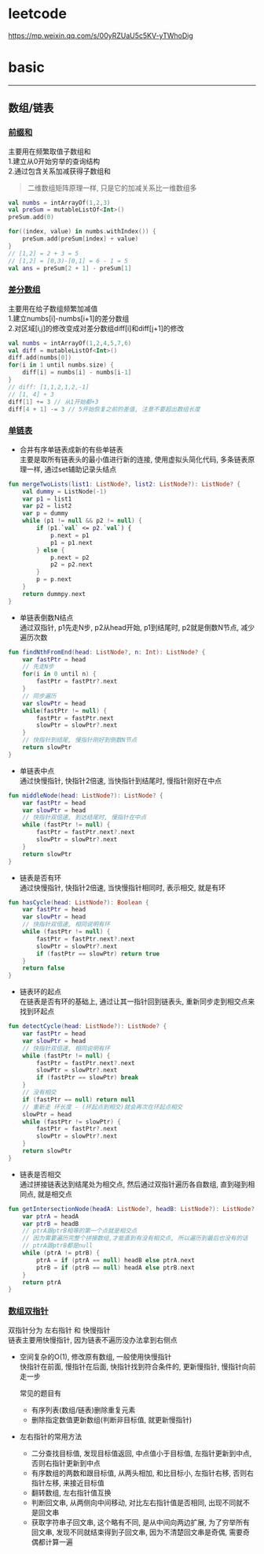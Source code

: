 # leetcode
<https://mp.weixin.qq.com/s/00yRZUaU5c5KV-yTWhoDig>

# basic
---
## 数组/链表
### [前缀和](https://mp.weixin.qq.com/s?__biz=MzAxODQxMDM0Mw==&mid=2247494095&idx=2&sn=19a2609f33eadbbda1f6b75e2298d931&scene=21#wechat_redirect)
主要用在频繁取值子数组和  
1.建立从0开始穷举的查询结构  
2.通过包含关系加减获得子数组和
> 二维数组矩阵原理一样, 只是它的加减关系比一维数组多
```kotlin
val numbs = intArrayOf(1,2,3)
val preSum = mutableListOf<Int>()
preSum.add(0)

for((index, value) in numbs.withIndex()) {
    preSum.add(preSum[index] + value)
}
// [1,2] = 2 + 3 = 5
// [1,2] = [0,3)-[0,1] = 6 - 1 = 5
val ans = preSum[2 + 1] - preSum[1]
```

### [差分数组](https://mp.weixin.qq.com/s?__biz=MzAxODQxMDM0Mw==&mid=2247494095&idx=3&sn=1f13cb4b49e6ff698d396220ad6c54f7&scene=21#wechat_redirect)
主要用在给子数组频繁加减值  
1.建立numbs\[i\]-numbs\[i+1\]的差分数组  
2.对区域\[i,j\]的修改变成对差分数组diff\[i\]和diff\[j+1\]的修改
```kotlin
val numbs = intArrayOf(1,2,4,5,7,6)
val diff = mutableListOf<Int>() 
diff.add(numbs[0])
for(i in 1 until numbs.size) {
    diff[i] = numbs[i] - numbs[i-1]
}
// diff: [1,1,2,1,2,-1]
// [1, 4] + 3
diff[1] += 3 // 从1开始都+3
diff[4 + 1] -= 3 // 5开始恢复之前的差值, 注意不要超出数组长度
```

### [单链表](https://mp.weixin.qq.com/s?__biz=MzAxODQxMDM0Mw==&mid=2247492022&idx=1&sn=35f6cb8ab60794f8f52338fab3e5cda5&scene=21#wechat_redirect)
* 合并有序单链表成新的有些单链表  
    主要是取所有链表头的最小值进行新的连接, 使用虚拟头简化代码, 多条链表原理一样, 通过set辅助记录头结点
```kotlin
fun mergeTwoLists(list1: ListNode?, list2: ListNode?): ListNode? {
    val dummy = ListNode(-1)
    var p1 = list1
    var p2 = list2
    var p = dummy
    while (p1 != null && p2 != null) {
        if (p1.`val` <= p2.`val`) {
            p.next = p1
            p1 = p1.next
        } else {
            p.next = p2
            p2 = p2.next
        }
        p = p.next
    } 
    return dummpy.next
}
```    
* 单链表倒数N结点  
    通过双指针, p1先走N步, p2从head开始, p1到结尾时, p2就是倒数N节点, 减少遍历次数
```kotlin
fun findNthFromEnd(head: ListNode?, n: Int): ListNode? {
    var fastPtr = head
    // 先走N步
    for(i in 0 until n) {
        fastPtr = fastPtr?.next
    }
    // 同步遍历
    var slowPtr = head
    while(fastPtr != null) {
        fastPtr = fastPtr.next
        slowPtr = slowPtr?.next
    }
    // 快指针到结尾, 慢指针刚好到倒数N节点
    return slowPtr
}
```    
* 单链表中点  
    通过快慢指针, 快指针2倍速, 当快指针到结尾时, 慢指针刚好在中点
```kotlin
fun middleNode(head: ListNode?): ListNode? {
    var fastPtr = head
    var slowPtr = head
    // 快指针双倍速, 到达结尾时, 慢指针在中点
    while (fastPtr != null) {
        fastPtr = fastPtr.next?.next
        slowPtr = slowPtr?.next
    }
    return slowPtr
}
```    
* 链表是否有环  
    通过快慢指针, 快指针2倍速, 当快慢指针相同时, 表示相交, 就是有环
```kotlin
fun hasCycle(head: ListNode?): Boolean {
    var fastPtr = head
    var slowPtr = head
    // 快指针双倍速, 相同说明有环
    while (fastPtr != null) {
        fastPtr = fastPtr.next?.next
        slowPtr = slowPtr?.next
        if (fastPtr == slowPtr) return true
    }
    return false
}
```    
* 链表环的起点  
    在链表是否有环的基础上, 通过让其一指针回到链表头, 重新同步走到相交点来找到环起点
```kotlin
fun detectCycle(head: ListNode?): ListNode? {
    var fastPtr = head
    var slowPtr = head
    // 快指针双倍速, 相同说明有环
    while (fastPtr != null) {
        fastPtr = fastPtr.next?.next
        slowPtr = slowPtr?.next
        if (fastPtr == slowPtr) break
    }
    // 没有相交
    if (fastPtr == null) return null
    // 重新走 环长度 - (环起点到相交)就会再次在环起点相交
    slowPtr = head
    while (fastPtr != slowPtr) {
        fastPtr = fastPtr?.next
        slowPtr = slowPtr?.next
    }
    return slowPtr
}
```    
* 链表是否相交  
    通过拼接链表达到结尾处为相交点, 然后通过双指针遍历各自数组, 直到碰到相同点, 就是相交点       
```kotlin
fun getIntersectionNode(headA: ListNode?, headB: ListNode?): ListNode? {
    var ptrA = headA
    var ptrB = headB
    // ptrA跟ptrB相等的第一个点就是相交点
    // 因为需要遍历完整个拼接数组,才能直到有没有相交点, 所以遍历到最后也没有的话
    // ptrA跟ptrB都是null
    while (ptrA != ptrB) {
        ptrA = if (ptrA == null) headB else ptrA.next
        ptrB = if (ptrB == null) headA else ptrB.next
    }
    return ptrA
}
```

### [数组双指针](https://mp.weixin.qq.com/s?__biz=MzAxODQxMDM0Mw==&mid=2247496449&idx=1&sn=a08d27c9362dabbce3a2874a43947fde&scene=21#wechat_redirect)

双指针分为 左右指针 和 快慢指针  
链表主要用快慢指针, 因为链表不遍历没办法拿到右侧点  

* 空间复杂的O(1), 修改原有数组, 一般使用快慢指针  
    快指针在前面, 慢指针在后面, 快指针找到符合条件的, 更新慢指针, 慢指针向前走一步  
    
    常见的题目有  
    * 有序列表(数组/链表)删除重复元素  
    * 删除指定数值更新数组(判断非目标值, 就更新慢指针) 
        
* 左右指针的常用方法
    * 二分查找目标值, 发现目标值返回, 中点值小于目标值, 左指针更新到中点, 否则右指针更新到中点
    * 有序数组的两数和跟目标值, 从两头相加, 和比目标小, 左指针右移, 否则右指针左移, 来接近目标值
    * 翻转数组, 左右指针值互换
    * 判断回文串, 从两侧向中间移动, 对比左右指针值是否相同, 出现不同就不是回文串
    * 获取字符串子回文串, 这个略有不同, 是从中间向两边扩展, 为了穷举所有回文串, 发现不同就结束得到子回文串, 因为不清楚回文串是奇偶, 需要奇偶都计算一遍


